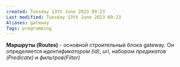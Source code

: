 ```yaml
---
created: Tuesday 13th June 2023 09:23
Last modified: Tuesday 13th June 2023 09:23
Aliases: gateway
Tags: programming
---
```


**Маршруты (Routes)** - основной строительный блока gateway. Он определяется *идентификатором (id)*, *uri*, набором *предикатов (Predicate)* и *фильтров(Filter)*  